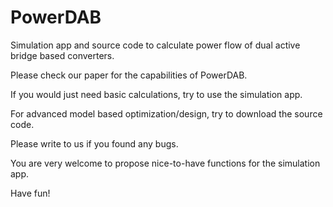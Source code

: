 # PowerDAB
Simulation app and source code to calculate power flow of dual active bridge based converters.

Please check our paper for the capabilities of PowerDAB.

If you would just need basic calculations, try to use the simulation app.

For advanced model based optimization/design, try to download the source code.

Please write to us if you found any bugs.

You are very welcome to propose nice-to-have functions for the simulation app. 

Have fun!
